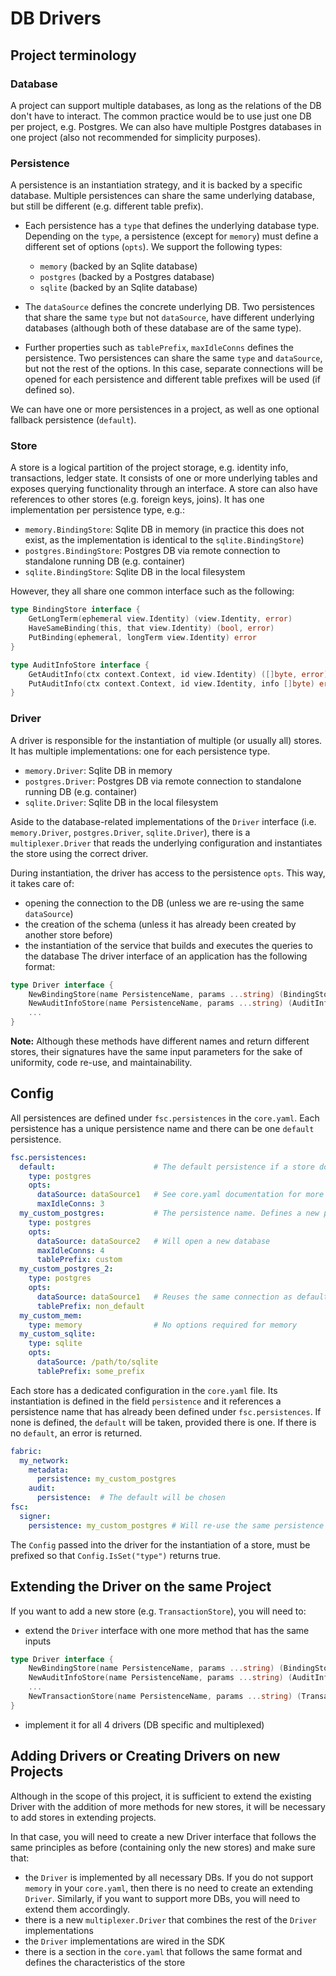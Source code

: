# DB Drivers

## Project terminology

### Database
A project can support multiple databases, as long as the relations of the DB don't have to interact. The common practice would be to use just one DB per project, e.g. Postgres. We can also have multiple Postgres databases in one project (also not recommended for simplicity purposes). 

### Persistence
A persistence is an instantiation strategy, and it is backed by a specific database.
Multiple persistences can share the same underlying database, but still be different (e.g. different table prefix).

* Each persistence has a `type` that defines the underlying database type.
Depending on the `type`, a persistence (except for `memory`) must define a different set of options (`opts`).
We support the following types:
  * `memory` (backed by an Sqlite database)
  * `postgres` (backed by a Postgres database)
  * `sqlite` (backed by an Sqlite database)

* The `dataSource` defines the concrete underlying DB.
Two persistences that share the same `type` but not `dataSource`, have different underlying databases (although both of these database are of the same type).

* Further properties such as `tablePrefix`, `maxIdleConns` defines the persistence.
Two persistences can share the same `type` and `dataSource`, but not the rest of the options.
In this case, separate connections will be opened for each persistence and different table prefixes will be used (if defined so).

We can have one or more persistences in a project, as well as one optional fallback persistence (`default`).

### Store
A store is a logical partition of the project storage, e.g. identity info, transactions, ledger state.
It consists of one or more underlying tables and exposes querying functionality through an interface.
A store can also have references to other stores (e.g. foreign keys, joins).
It has one implementation per persistence type, e.g.:
* `memory.BindingStore`: Sqlite DB in memory (in practice this does not exist, as the implementation is identical to the `sqlite.BindingStore`)
* `postgres.BindingStore`: Postgres DB via remote connection to standalone running DB (e.g. container)
* `sqlite.BindingStore`: Sqlite DB in the local filesystem

However, they all share one common interface such as the following:

```go
type BindingStore interface {
    GetLongTerm(ephemeral view.Identity) (view.Identity, error)
    HaveSameBinding(this, that view.Identity) (bool, error)
    PutBinding(ephemeral, longTerm view.Identity) error
}

type AuditInfoStore interface {
    GetAuditInfo(ctx context.Context, id view.Identity) ([]byte, error)
    PutAuditInfo(ctx context.Context, id view.Identity, info []byte) error
}
```

### Driver
A driver is responsible for the instantiation of multiple (or usually all) stores.
It has multiple implementations: one for each persistence type.
* `memory.Driver`: Sqlite DB in memory
* `postgres.Driver`: Postgres DB via remote connection to standalone running DB (e.g. container)
* `sqlite.Driver`: Sqlite DB in the local filesystem

Aside to the database-related implementations of the `Driver` interface (i.e. `memory.Driver`, `postgres.Driver`, `sqlite.Driver`), there is a `multiplexer.Driver` that reads the underlying configuration and instantiates the store using the correct driver.

During instantiation, the driver has access to the persistence `opts`.
This way, it takes care of:
* opening the connection to the DB (unless we are re-using the same `dataSource`)
* the creation of the schema (unless it has already been created by another store before)
* the instantiation of the service that builds and executes the queries to the database
The driver interface of an application has the following format:

```go
type Driver interface {
    NewBindingStore(name PersistenceName, params ...string) (BindingStore, error)
    NewAuditInfoStore(name PersistenceName, params ...string) (AuditInfoStore, error)
	...
}
```

**Note:** Although these methods have different names and return different stores, their signatures have the same input parameters for the sake of uniformity, code re-use, and maintainability.


## Config

All persistences are defined under `fsc.persistences` in the `core.yaml`. Each persistence has a unique persistence name and there can be one `default` persistence.

```yaml
fsc.persistences:
  default:                      # The default persistence if a store doesn't choose explicitly one
    type: postgres
    opts:
      dataSource: dataSource1   # See core.yaml documentation for more details
      maxIdleConns: 3
  my_custom_postgres:           # The persistence name. Defines a new postgres-based persistence
    type: postgres
    opts:
      dataSource: dataSource2   # Will open a new database
      maxIdleConns: 4
      tablePrefix: custom
  my_custom_postgres_2:
    type: postgres
    opts:
      dataSource: dataSource1   # Reuses the same connection as default, but opens a new connection
      tablePrefix: non_default
  my_custom_mem:
    type: memory                # No options required for memory
  my_custom_sqlite:
    type: sqlite
    opts:
      dataSource: /path/to/sqlite
      tablePrefix: some_prefix
```

Each store has a dedicated configuration in the `core.yaml` file.
Its instantiation is defined in the field `persistence` and it references a persistence name that has already been defined under `fsc.persistences`.
If none is defined, the `default` will be taken, provided there is one.
If there is no `default`, an error is returned.

```yaml
fabric:
  my_network:
    metadata:
      persistence: my_custom_postgres
    audit:
      persistence:  # The default will be chosen
fsc:
  signer:
    persistence: my_custom_postgres # Will re-use the same persistence
```

The `Config` passed into the driver for the instantiation of a store, must be prefixed so that `Config.IsSet("type")` returns true.

## Extending the Driver on the same Project

If you want to add a new store (e.g. `TransactionStore`), you will need to:
* extend the `Driver` interface with one more method that has the same inputs
```go
type Driver interface {
    NewBindingStore(name PersistenceName, params ...string) (BindingStore, error)
    NewAuditInfoStore(name PersistenceName, params ...string) (AuditInfoStore, error)
    ...
	NewTransactionStore(name PersistenceName, params ...string) (TransactionStore, error)
}
```
* implement it for all 4 drivers (DB specific and multiplexed)

## Adding Drivers or Creating Drivers on new Projects

Although in the scope of this project, it is sufficient to extend the existing Driver with the addition of more methods for new stores, it will be necessary to add stores in extending projects.

In that case, you will need to create a new Driver interface that follows the same principles as before (containing only the new stores) and make sure that:
* the `Driver` is implemented by all necessary DBs. If you do not support `memory` in your `core.yaml`, then there is no need to create an extending `Driver`. Similarly, if you want to support more DBs, you will need to extend them accordingly.
* there is a new `multiplexer.Driver` that combines the rest of the `Driver` implementations
* the `Driver` implementations are wired in the SDK
* there is a section in the `core.yaml` that follows the same format and defines the characteristics of the store